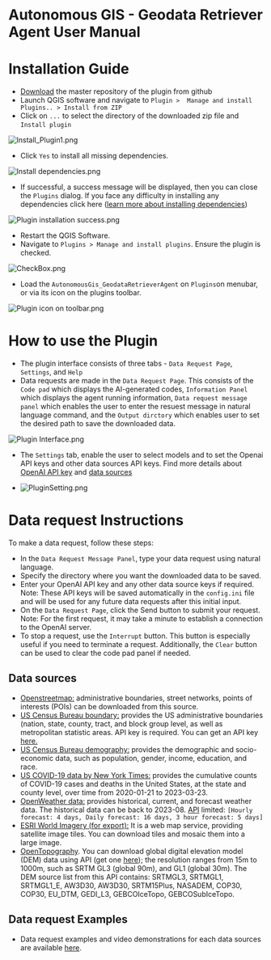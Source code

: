 #  Autonomous GIS - Geodata Retriever Agent User Manual
# Installation Guide
- [Download](https://github.com/Teakinboyewa/AutonomousGIS_GeodataRetrieverAgent/archive/refs/heads/master.zip) the master repository of the plugin from github
- Launch QGIS software and navigate to ```Plugin >  Manage and install Plugins.. > Install from ZIP```
- Click on ```...``` to select the directory of the downloaded zip file and ```Install plugin```

![Install_Plugin1.png](Docs%2FInstall_Plugin1.png) 

- Click ```Yes``` to install all missing dependencies.
  
![Install dependencies.png](Docs%2FInstall%20dependencies.png)

- If successful, a success message will be displayed, then you can close the ```Plugins``` dialog. If you face any difficulty in installing any dependencies click here ([learn more about installing dependencies]())

![Plugin installation success.png](Docs%2FPlugin%20installation%20success.png)

- Restart the QGIS Software.
- Navigate to ```Plugins > Manage and install plugins```.  Ensure the plugin is checked.

![CheckBox.png](Docs%2FCheckBox.png)

- Load the ```AutonomousGis_GeodataRetrieverAgent``` on ```Plugins```on menubar, or via its icon on the plugins toolbar.

![Plugin icon on toolbar.png](Docs%2FPlugin%20icon%20on%20toolbar.png)

# How to use the Plugin
- The plugin interface consists of three tabs - ```Data Request Page```, ```Settings```, and ```Help```
- Data requests are made in the ```Data Request Page```. This consists of the ```Code pad``` which displays the AI-generated codes, ```Information Panel``` which displays the agent running information, ```Data request message panel``` which enables the user to enter the resuest message in natural language command, and the ```Output dirctory``` which enables user to set the desired path to save the downloaded data.

![Plugin Interface.png](Docs%2FPlugin%20Interface.png)

- The ```Settings``` tab, enable the user to select models and to set the Openai API keys and other data sources API keys. Find more details about [OpenAI API key](https://platform.openai.com/account/api-keys) and [data sources](https://github.com/Teakinboyewa/AutonomousGIS_GeodataRetrieverAgent/blob/master/User_manual.md#data-sources)

- ![PluginSetting.png](Docs%2FPluginSetting.png)

# Data request Instructions

To make a data request, follow these steps:
- In the ```Data Request Message Panel```, type your data request using natural language.
- Specify the directory where you want the downloaded data to be saved.
- Enter your OpenAI API key and any other data source keys if required. Note: These API keys will be saved automatically in the ```config.ini``` file and will be used for any future data requests after this initial input.
- On the ```Data Request Page```, click the Send button to submit your request. Note: For the first request, it may take a minute to establish a connection to the OpenAI server.
- To stop a request, use the ```Interrupt``` button. This button is especially useful if you need to terminate a request. Additionally, the ```Clear``` button can be used to clear the code pad panel if needed.

## Data sources
- [Openstreetmap:](https://www.openstreetmap.org/) administrative boundaries, street networks, points of interests (POIs) can be downloaded from this source.
- [US Census Bureau boundary:]() provides the US administrative boundaries (nation, state, county, tract, and block group level, as well as metropolitan statistic areas. API key is required. You can get an API key [here.]()
- [US Census Bureau demography:]() provides the demographic and socio-economic data, such as population, gender, income, education, and race.
- [US COVID-19 data by New York Times:]() provides the cumulative counts of COVID-19 cases and deaths in the United States, at the state and county level, over time from 2020-01-21 to 2023-03-23.
- [OpenWeather data:]() provides historical, current, and forecast weather data. The historical data can be back to 2023-08. [API]() limited: ```[Hourly forecast: 4 days, Daily forecast: 16 days, 3 hour forecast: 5 days]``` 
- [ESRI World Imagery (for export):]() It is a web map service, providing satellite image tiles. You can download tiles and mosaic them into a large image.
- [OpenTopography](https://opentopography.org/). You can download global digital elevation model (DEM) data using API (get one [here](https://opentopography.org/blog/introducing-api-keys-access-opentopography-global-datasets)); the resolution ranges from 15m to 1000m, such as SRTM GL3 (global 90m), and GL1 (global 30m). The DEM source list from this API contains: SRTMGL3, SRTMGL1, SRTMGL1_E, AW3D30, AW3D30, SRTM15Plus, NASADEM, COP30, COP30, EU_DTM, GEDI_L3, GEBCOIceTopo, GEBCOSubIceTopo.

## Data request Examples
- Data request examples and video demonstrations for each data sources are available [here](https://github.com/Teakinboyewa/AutonomousGIS_GeodataRetrieverAgent/blob/master/Data%20request%20examples.md).
